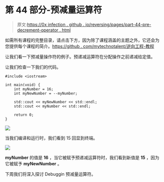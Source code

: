 # 第 44 部分-预减量运算符

> 原文:[https://0x infection . github . io/reversing/pages/part-44-pre-decrement-operator . html](https://0xinfection.github.io/reversing/pages/part-44-pre-decrement-operator.html)

如需所有课程的完整目录，请点击下方，因为除了课程涵盖的主题之外，它还会为您提供每个课程的简介。[https://github . com/mytechnotalent/逆向工程-教程](https://github.com/mytechnotalent/Reverse-Engineering-Tutorial)

让我们看一下预减量操作符的例子。预递减运算符在分配操作之前递减给定值。

让我们检查一下我们的代码。

```
#include <iostream>

int main(void) {
    int myNumber = 16;
    int myNewNumber = --myNumber;

    std::cout << myNewNumber << std::endl;
    std::cout << myNumber << std::endl;

    return 0;
}

```

![](../Images/c2b63884c5b494630d49bb780f3e73b7.png)

当我们编译和运行时，我们看到 15 回显到终端。

![](../Images/446fda2ccdc256bb513d27bca2eebf0f.png)

**myNumber** 的值是 **16** ，当它被赋予预递减运算符时，我们看到新值是 **15** ，因为它被赋予 **myNewNumber** 。

下周我们将深入探讨 Debuggin 预减量运算符。